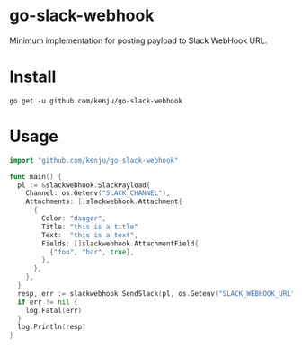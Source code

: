 # go-slack-webhook

Minimum implementation for posting payload to Slack WebHook URL.

# Install

```
go get -u github.com/kenju/go-slack-webhook
```

# Usage

```go
import "github.com/kenju/go-slack-webhook"

func main() {
  pl := &slackwebhook.SlackPayload{
    Channel: os.Getenv("SLACK_CHANNEL"),
    Attachments: []slackwebhook.Attachment{
      {
        Color: "danger",
        Title: "this is a title"
        Text:  "this is a text",
        Fields: []slackwebhook.AttachmentField{
          {"foo", "bar", true},
        },
      },
    },
  }
  resp, err := slackwebhook.SendSlack(pl, os.Getenv("SLACK_WEBHOOK_URL"),)
  if err != nil {
    log.Fatal(err)
  }
  log.Println(resp)
}
```
